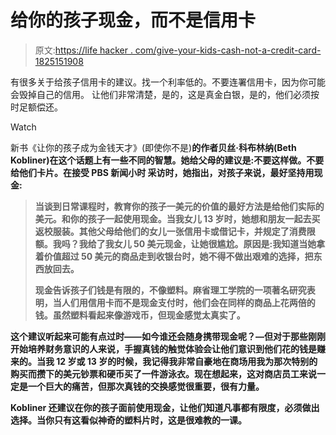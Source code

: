 # 给你的孩子现金，而不是信用卡

> 原文:[https://life hacker . com/give-your-kids-cash-not-a-credit-card-1825151908](https://lifehacker.com/give-your-kids-cash-instead-of-a-credit-card-1825151908)

有很多关于给孩子信用卡的建议。找一个利率低的。不要连署信用卡，因为你可能会毁掉自己的信用。 让他们非常清楚，是的，这是真金白银，是的，他们必须按时足额偿还。

Watch

新书《让你的孩子成为金钱天才》(即使你不是)[](https://www.amazon.com/Make-Your-Money-Genius-Youre-ebook/dp/B01HMXUZTI?asc_campaign=InlineText&asc_refurl=https://lifehacker.com/give-your-kids-cash-instead-of-a-credit-card-1825151908&asc_source=&tag=kinjalifehackerlink-20)**的作者贝丝·科布林纳(Beth Kobliner)在这个话题上有一些不同的智慧。她给父母的建议是:不要这样做。不要给他们卡片。在接受 PBS 新闻小时 采访时，她指出，对孩子来说，最好坚持用现金:**

> **当谈到日常课程时，教育你的孩子一美元的价值的最好方法是给他们实际的美元。和你的孩子一起使用现金。当我女儿 13 岁时，她想和朋友一起去买返校服装。其他父母给他们的女儿一张信用卡或借记卡，并规定了消费限额。我吗？我给了我女儿 50 美元现金，让她很尴尬。原因是:我知道当她拿着价值超过 50 美元的商品走到收银台时，她不得不做出艰难的选择，把东西放回去。**
> 
> **现金告诉孩子们钱是有限的，不像塑料。麻省理工学院的一项著名研究表明，当人们用信用卡而不是现金支付时，他们会在同样的商品上花两倍的钱。虽然塑料看起来像游戏币，但现金感觉太真实了。**

**这个建议听起来可能有点过时——如今谁还会随身携带现金呢？—但对于那些刚刚开始培养财务意识的人来说，手握真钱的触觉体验会让他们意识到他们花的钱是赚来的。当我 12 岁或 13 岁的时候，我记得我非常自豪地在商场用我为那次特别的购买而攒下的美元钞票和硬币买了一件游泳衣。现在想起来，这对商店员工来说一定是一个巨大的痛苦，但那次真钱的交换感觉很重要，很有力量。**

**Kobliner 还建议在你的孩子面前使用现金，让他们知道凡事都有限度，必须做出选择。当你只有这看似神奇的塑料片时，这是很难教的一课。**